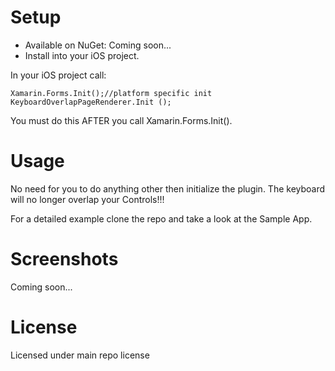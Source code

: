 # Setup
* Available on NuGet: Coming soon...
* Install into your iOS project.

In your iOS project call:

```
Xamarin.Forms.Init();//platform specific init
KeyboardOverlapPageRenderer.Init ();
```

You must do this AFTER you call Xamarin.Forms.Init(). 

# Usage

No need for you to do anything other then initialize the plugin. The keyboard will no longer overlap your Controls!!!

For a detailed example clone the repo and take a look at the Sample App.

# Screenshots

Coming soon...

# License
Licensed under main repo license
